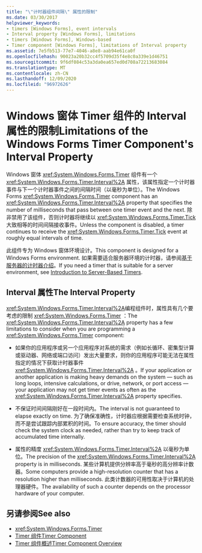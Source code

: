 ```yaml
---
title: "\"计时器组件间隔\" 属性的限制"
ms.date: 03/30/2017
helpviewer_keywords:
- timers [Windows Forms], event intervals
- Interval property [Windows Forms], limitations
- timers [Windows Forms], Windows-based
- Timer component [Windows Forms], limitations of Interval property
ms.assetid: 7e5fb513-77e7-4046-a8e8-aab94e61ca0f
ms.openlocfilehash: 90023a20b32cc4f5709d35f4e8c0a339e1d46751
ms.sourcegitcommit: 9f6df084c53a3da0ea657ed0d708a72213683084
ms.translationtype: MT
ms.contentlocale: zh-CN
ms.lasthandoff: 12/09/2020
ms.locfileid: "96972626"
---
```

# <a name="limitations-of-the-windows-forms-timer-components-interval-property"></a><span data-ttu-id="58394-102">Windows 窗体 Timer 组件的 Interval 属性的限制</span><span class="sxs-lookup"><span data-stu-id="58394-102">Limitations of the Windows Forms Timer Component's Interval Property</span></span>

<span data-ttu-id="58394-103">Windows 窗体 <xref:System.Windows.Forms.Timer> 组件有一个 <xref:System.Windows.Forms.Timer.Interval%2A> 属性，该属性指定一个计时器事件与下一个计时器事件之间的间隔时间（以毫秒为单位）。</span><span class="sxs-lookup"><span data-stu-id="58394-103">The Windows Forms <xref:System.Windows.Forms.Timer> component has an <xref:System.Windows.Forms.Timer.Interval%2A> property that specifies the number of milliseconds that pass between one timer event and the next.</span></span> <span data-ttu-id="58394-104">除非禁用了该组件，否则计时器将继续以 <xref:System.Windows.Forms.Timer.Tick> 大致相等的时间间隔接收事件。</span><span class="sxs-lookup"><span data-stu-id="58394-104">Unless the component is disabled, a timer continues to receive the <xref:System.Windows.Forms.Timer.Tick> event at roughly equal intervals of time.</span></span>  
  
 <span data-ttu-id="58394-105">此组件专为 Windows 窗体环境设计。</span><span class="sxs-lookup"><span data-stu-id="58394-105">This component is designed for a Windows Forms environment.</span></span> <span data-ttu-id="58394-106">如果需要适合服务器环境的计时器，请参阅[基于服务器的计时器介绍](/previous-versions/visualstudio/visual-studio-2008/tb9yt5e6(v=vs.90))。</span><span class="sxs-lookup"><span data-stu-id="58394-106">If you need a timer that is suitable for a server environment, see [Introduction to Server-Based Timers](/previous-versions/visualstudio/visual-studio-2008/tb9yt5e6(v=vs.90)).</span></span>  
  
## <a name="the-interval-property"></a><span data-ttu-id="58394-107">Interval 属性</span><span class="sxs-lookup"><span data-stu-id="58394-107">The Interval Property</span></span>  

 <span data-ttu-id="58394-108"><xref:System.Windows.Forms.Timer.Interval%2A>编程组件时，属性具有几个要考虑的限制 <xref:System.Windows.Forms.Timer> ：</span><span class="sxs-lookup"><span data-stu-id="58394-108">The <xref:System.Windows.Forms.Timer.Interval%2A> property has a few limitations to consider when you are programming a <xref:System.Windows.Forms.Timer> component:</span></span>  
  
- <span data-ttu-id="58394-109">如果你的应用程序或另一个应用程序对系统的需求（例如长循环、密集型计算或驱动器、网络或端口访问）发出大量要求，则你的应用程序可能无法在属性指定的情况下获取计时器事件 <xref:System.Windows.Forms.Timer.Interval%2A> 。</span><span class="sxs-lookup"><span data-stu-id="58394-109">If your application or another application is making heavy demands on the system — such as long loops, intensive calculations, or drive, network, or port access — your application may not get timer events as often as the <xref:System.Windows.Forms.Timer.Interval%2A> property specifies.</span></span>  
  
- <span data-ttu-id="58394-110">不保证时间间隔刚好在一段时间内。</span><span class="sxs-lookup"><span data-stu-id="58394-110">The interval is not guaranteed to elapse exactly on time.</span></span> <span data-ttu-id="58394-111">为了确保准确性，计时器应根据需要检查系统时钟，而不是尝试跟踪内部累积的时间。</span><span class="sxs-lookup"><span data-stu-id="58394-111">To ensure accuracy, the timer should check the system clock as needed, rather than try to keep track of accumulated time internally.</span></span>  
  
- <span data-ttu-id="58394-112">属性的精度 <xref:System.Windows.Forms.Timer.Interval%2A> 以毫秒为单位。</span><span class="sxs-lookup"><span data-stu-id="58394-112">The precision of the <xref:System.Windows.Forms.Timer.Interval%2A> property is in milliseconds.</span></span> <span data-ttu-id="58394-113">某些计算机提供分辨率高于毫秒的高分辨率计数器。</span><span class="sxs-lookup"><span data-stu-id="58394-113">Some computers provide a high-resolution counter that has a resolution higher than milliseconds.</span></span> <span data-ttu-id="58394-114">此类计数器的可用性取决于计算机的处理器硬件。</span><span class="sxs-lookup"><span data-stu-id="58394-114">The availability of such a counter depends on the processor hardware of your computer.</span></span>
  
## <a name="see-also"></a><span data-ttu-id="58394-115">另请参阅</span><span class="sxs-lookup"><span data-stu-id="58394-115">See also</span></span>

- <xref:System.Windows.Forms.Timer>
- [<span data-ttu-id="58394-116">Timer 组件</span><span class="sxs-lookup"><span data-stu-id="58394-116">Timer Component</span></span>](timer-component-windows-forms.md)
- [<span data-ttu-id="58394-117">Timer 组件概述</span><span class="sxs-lookup"><span data-stu-id="58394-117">Timer Component Overview</span></span>](timer-component-overview-windows-forms.md)
